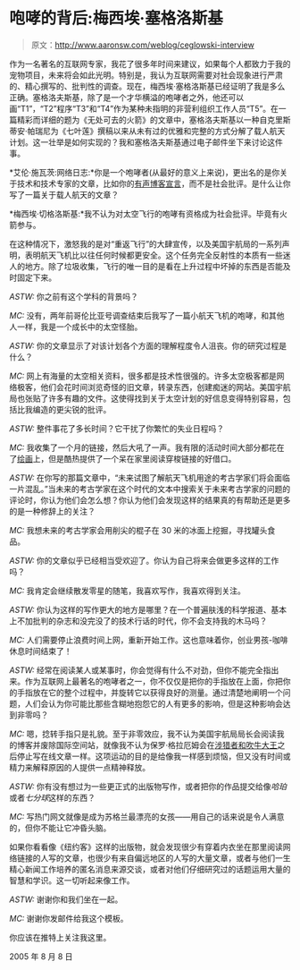 # 咆哮的背后:梅西埃·塞格洛斯基

> 原文：<http://www.aaronsw.com/weblog/ceglowski-interview>

作为一名著名的互联网专家，我花了很多年时间来建议，如果每个人都致力于我的宠物项目，未来将会如此光明。特别是，我认为互联网需要对社会现象进行严肃的、精心撰写的、批判性的调查。现在，梅西埃·塞格洛斯基已经证明了我是多么正确。塞格洛夫斯基，除了是一个才华横溢的咆哮者之外，他还可以画“T1”，“T2”程序“T3”和“T4”作为某种未指明的非营利组织工作人员“T5”。在一篇精彩而详细的题为《无处可去的火箭》的文章中，塞格洛夫斯基以一种自克里斯蒂安·帕瑞尼为《七叶莲》撰稿以来从未有过的优雅和完整的方式分解了载人航天计划。这一壮举是如何实现的？我和塞格洛夫斯基通过电子邮件坐下来讨论这件事。

*艾伦·施瓦茨:网络日志:*你是一个咆哮者(从最好的意义上来说)，更出名的是你关于技术和技术专家的文章，比如你的[有声博客宣言](http://www.idlewords.com/2004/08/an_audioblogging_manifesto.htm)，而不是社会批评。是什么让你写了一篇关于载人航天的文章？

*梅西埃·切格洛斯基:*我不认为对太空飞行的咆哮有资格成为社会批评。毕竟有火箭参与。

在这种情况下，激怒我的是对“重返飞行”的大肆宣传，以及美国宇航局的一系列声明，表明航天飞机比以往任何时候都更安全。这个任务完全反射性的本质有一些迷人的地方。除了垃圾收集，飞行的唯一目的是看在上升过程中坏掉的东西是否能及时固定下来。

*ASTW:* 你之前有这个学科的背景吗？

*MC:* 没有，两年前哥伦比亚号调查结束后我写了一篇小航天飞机的咆哮，和其他人一样，我是一个成长中的太空怪胎。

*ASTW:* 你的文章显示了对该计划各个方面的理解程度令人沮丧。你的研究过程是什么？

*MC:* 网上有海量的太空相关资料，很多都是技术性很强的。许多太空极客都是网络极客，他们会花时间浏览奇怪的旧文章，转录东西，创建痴迷的网站。美国宇航局也张贴了许多有趣的文件。这使得找到关于太空计划的好信息变得特别容易，包括比我编造的更尖锐的批评。

*ASTW:* 整件事花了多长时间？它干扰了你繁忙的失业日程吗？

*MC:* 我收集了一个月的链接，然后大吼了一声。我有限的活动时间大部分都花在了[绘画](http://www.oiloncanvas.net)上，但是酷热提供了一个呆在家里阅读穿梭链接的好借口。

*ASTW:* 在你写的那篇文章中，“未来试图了解航天飞机用途的考古学家们将会面临一片混乱。”当未来的考古学家在这个时代的文本中搜索关于未来考古学家的问题的评论时，你认为他们会怎么想？你认为他们会发现这样的结果真的有帮助还是更多的是一种修辞上的关注？

*MC:* 我想未来的考古学家会用削尖的棍子在 30 米的冰面上挖掘，寻找罐头食品。

*ASTW:* 你的文章似乎已经相当受欢迎了。你认为自己将来会做更多这样的工作吗？

*MC:* 我肯定会继续散发零星的随笔，我喜欢写作，我喜欢得到关注。

*ASTW:* 你认为这样的写作更大的地方是哪里？在一个普遍肤浅的科学报道、基本上不加批判的杂志和没完没了的技术行话的时代，你不会支持我的木马吗？

*MC:* 人们需要停止浪费时间上网，重新开始工作。这也意味着你，创业男孩-咖啡休息时间结束了！

*ASTW:* 经常在阅读某人或某事时，你会觉得有什么不对劲，但你不能完全指出来。作为互联网上最著名的咆哮者之一，你不仅仅是把你的手指放在上面，你把你的手指放在它的整个过程中，并旋转它以获得良好的测量。通过清楚地阐明一个问题，人们会认为你可能比那些含糊地抱怨它的人有更多的影响，但是这种影响会达到非零吗？

*MC:* 嗯，捻转手指只是礼貌。至于非零效应，我不认为美国宇航局局长会阅读我的博客并废除国际空间站，就像我不认为保罗·格拉厄姆会在[涉猎者和吹牛大王](http://www.idlewords.com/2005/04/dabblers_and_blowhards.htm)之后停止写在线文章一样。这项运动的目的是给像我一样感到烦恼，但又没有时间或精力来解释原因的人提供一点精神释放。

*ASTW:* 你有没有想过为一些更正式的出版物写作，或者把你的作品提交给像*哈珀*或者*七分球*这样的东西？

*MC:* 写热门网文就像是成为苏格兰最漂亮的女孩——用自己的话来说是令人满意的，但你不能让它冲昏头脑。

如果你看看像《纽约客》这样的出版物，就会发现很少有穿着内衣坐在那里阅读网络链接的人写的文章，也很少有来自偏远地区的人写的大量文章，或者与他们一生精心新闻工作培养的匿名消息来源交谈，或者对他们仔细研究过的话题运用大量的智慧和学识。这一切听起来像工作。

*ASTW:* 谢谢你和我们坐在一起。

*MC:* 谢谢你发邮件给我这个模板。

你应该在推特上关注我这里。

2005 年 8 月 8 日